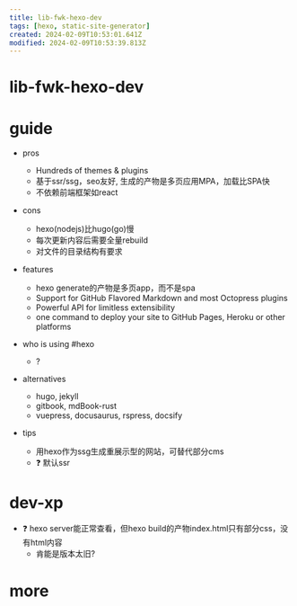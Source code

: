 ```yaml
---
title: lib-fwk-hexo-dev
tags: [hexo, static-site-generator]
created: 2024-02-09T10:53:01.641Z
modified: 2024-02-09T10:53:39.813Z
---
```


# lib-fwk-hexo-dev

# guide
- pros
  - Hundreds of themes & plugins
  - 基于ssr/ssg，seo友好, 生成的产物是多页应用MPA，加载比SPA快
  - 不依赖前端框架如react

- cons
  - hexo(nodejs)比hugo(go)慢
  - 每次更新内容后需要全量rebuild
  - 对文件的目录结构有要求

- features
  - hexo generate的产物是多页app，而不是spa
  - Support for GitHub Flavored Markdown and most Octopress plugins
  - Powerful API for limitless extensibility
  - one command to deploy your site to GitHub Pages, Heroku or other platforms

- who is using #hexo
  - ?

- alternatives
  - hugo, jekyll
  - gitbook, mdBook-rust
  - vuepress, docusaurus, rspress, docsify

- tips
  - 用hexo作为ssg生成重展示型的网站，可替代部分cms
  - ❓ 默认ssr
# dev-xp
- ❓ hexo server能正常查看，但hexo build的产物index.html只有部分css，没有html内容
  - 肯能是版本太旧?
# more
